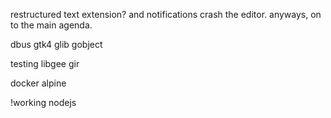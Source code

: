 restructured text extension? and notifications crash the editor.  anyways, on to the main agenda.



dbus
gtk4
glib
gobject



testing
libgee
gir

docker
alpine


!working 
nodejs



